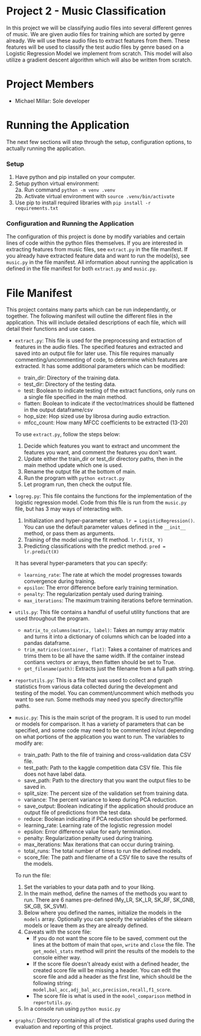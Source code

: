 # Project 2 - Music Classification
In this project we will be classifying audio files into several different genres of music. We are given audio files for training which are sorted by genre already. We will use these audio files to extract features from them. These features will be used to classify the test audio files by genre based on a Logistic Regression Model we implement from scratch. This model will also utilize a gradient descent algorithm which will also be written from scratch. 

# Project Members
- Michael Millar: Sole developer

# Running the Application
The next few sections will step through the setup, configuration options, to actually running the application.

### Setup
1. Have python and pip installed on your computer.
2. Setup python virtual environment: \
    2a. Run command `python -m venv .venv` \
    2b. Activate virtual environment with `source .venv/bin/activate`
3. Use pip to install required libraries with `pip install -r requirements.txt`

### Configuration and Running the Application
The configuration of this project is done by modify variables and certain lines of code within the python files themselves. If you are interested in extracting features from music files, see `extract.py` in the file manifest. If you already have extracted feature data and want to run the model(s), see `music.py` in the file manifest. All information about running the application is defined in the file manifest for both `extract.py` and `music.py`.

# File Manifest
This project contains many parts which can be run independantly, or together. The following manifest will outline the different files in the application. This will include detailed descriptions of each file, which will detail their functions and use cases.

- `extract.py`: This file is used for the preprocessing and extraction of features in the audio files. The specified features and extracted and saved into an output file for later use. This file requires manually commenting/uncommenting of code, to determine which features are extracted. It has some additional parameters which can be modified:
    - train_dir: Directory of the training data.
    - test_dir: Directory of the testing data.
    - test: Boolean to indicate testing of the extract functions, only runs on a single file specified in the main method.
    - flatten: Boolean to indicate if the vector/matrices should be flattened in the output dataframe/csv
    - hop_size: Hop sized use by librosa during audio extraction.
    - mfcc_count: How many MFCC coefficients to be extracted (13-20)

    To use `extract.py`, follow the steps below:
    1. Decide which features you want to extract and uncomment the features you want, and comment the features you don't want.
    2. Update either the train_dir or test_dir directory paths, then in the main method update which one is used. 
    3. Rename the output file at the bottom of main.
    4. Run the program with `python extract.py`
    5. Let program run, then check the output file.
- `logreg.py`: This file contains the functions for the implementation of the logistic regression model. Code from this file is run from the `music.py` file, but has 3 may ways of interacting with.
    1. Initialization and hyper-parameter setup. `lr = LogisticRegression()`. You can use the default parameter values defined in the `__init__` method, or pass them as arguments.
    2. Training of the model using the fit method. `lr.fit(X, Y)`
    3. Predicting classifications with the predict method. `pred = lr.predict(X)`

    It has several hyper-parameters that you can specify:
    - `learning_rate`: The rate at which the model progresses towards convergence during training.
    - `epsilon`: The error difference before early training termination.
    - `penalty`: The regularization pentaly used during training.
    - `max_iterations`: The maximum training iterations before termination.
- `utils.py`: This file contains a handful of useful utility functions that are used throughout the program.
    - `matrix_to_columns(matrix, label)`: Takes an numpy array matrix and turns it into a dictionary of columns which can be loaded into a pandas dataframe.
    - `trim_matrices(container, flat)`: Takes a container of matrices and trims them to be all have the same width. If the container instead contians vectors or arrays, then flatten should be set to True.
    - `get_filename(path)`: Extracts just the filename from a full path string.
- `reportutils.py`: This is a file that was used to collect and graph statistics from various data collected during the development and testing of the model. You can comment/uncomment which methods you want to see run. Some methods may need you specify directory/file paths.
- `music.py`: This is the main script of the program. It is used to run model or models for comparison. It has a variety of parameters that can be specified, and some code may need to be commented in/out depending on what portions of the application you want to run. The variables to modify are:
    - train_path: Path to the file of training and cross-validation data CSV file.
    - test_path: Path to the kaggle competition data CSV file. This file does not have label data.
    - save_path: Path to the directory that you want the output files to be saved in.
    - split_size: The percent size of the validation set from training data.
    - variance: The percent variance to keep during PCA reduction.
    - save_output: Boolean indicating if the application should produce an output file of predictions from the test data.
    - reduce: Boolean indicating if PCA reduction should be performed.
    - learning_rate: Learning rate of the logistic regression model
    - epsilon: Error difference value for early termination.
    - penalty: Regularization penalty used during training.
    - max_iterations: Max iterations that can occur during training.
    - total_runs: The total number of times to run the defined models.
    - score_file: The path and filename of a CSV file to save the results of the models.

    To run the file:
    1. Set the variables to your data path and to your liking.
    2. In the main method, define the names of the methods you want to run. There are 6 names pre-defined (My_LR, SK_LR, SK_RF, SK_GNB, SK_GB, SK_SVM).
    3. Below where you defined the names, initialize the models in the `models` array. Optionally you can specify the variables of the sklearn models or leave them as they are already defined.
    4. Caveats with the score file:
        - If you do not want the score file to be saved, comment out the lines at the bottom of main that `open`, `write` and `close` the file. The `get_model_stats` method will print the results of the models to the console either way.
        - If the score file doesn't already exist with a defined header, the created score file will be missing a header. You can edit the score file and add a header as the first line, which should be the following string: `model,bal_acc,adj_bal_acc,precision,recall,f1_score`.
        - The score file is what is used in the `model_comparison` method in `reportutils.py`.
    5. In a console run using `python music.py`
- `graphs/`: Directory containing all of the statistical graphs used during the evaluation and reporting of this project.